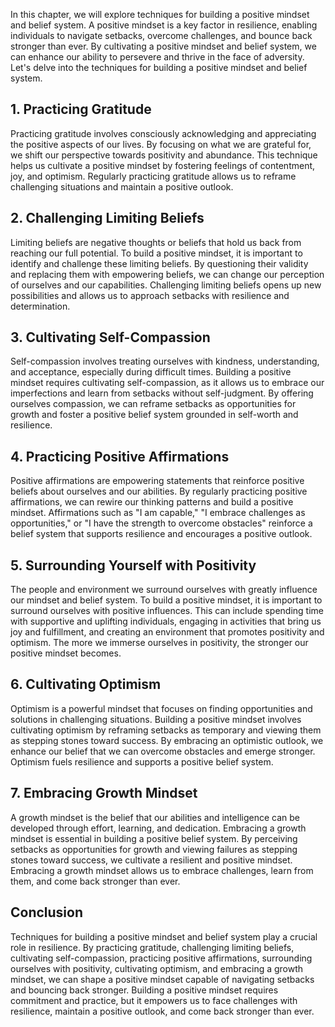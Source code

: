 
In this chapter, we will explore techniques for building a positive mindset and belief system. A positive mindset is a key factor in resilience, enabling individuals to navigate setbacks, overcome challenges, and bounce back stronger than ever. By cultivating a positive mindset and belief system, we can enhance our ability to persevere and thrive in the face of adversity. Let's delve into the techniques for building a positive mindset and belief system.

## 1\. Practicing Gratitude

Practicing gratitude involves consciously acknowledging and appreciating the positive aspects of our lives. By focusing on what we are grateful for, we shift our perspective towards positivity and abundance. This technique helps us cultivate a positive mindset by fostering feelings of contentment, joy, and optimism. Regularly practicing gratitude allows us to reframe challenging situations and maintain a positive outlook.

## 2\. Challenging Limiting Beliefs

Limiting beliefs are negative thoughts or beliefs that hold us back from reaching our full potential. To build a positive mindset, it is important to identify and challenge these limiting beliefs. By questioning their validity and replacing them with empowering beliefs, we can change our perception of ourselves and our capabilities. Challenging limiting beliefs opens up new possibilities and allows us to approach setbacks with resilience and determination.

## 3\. Cultivating Self-Compassion

Self-compassion involves treating ourselves with kindness, understanding, and acceptance, especially during difficult times. Building a positive mindset requires cultivating self-compassion, as it allows us to embrace our imperfections and learn from setbacks without self-judgment. By offering ourselves compassion, we can reframe setbacks as opportunities for growth and foster a positive belief system grounded in self-worth and resilience.

## 4\. Practicing Positive Affirmations

Positive affirmations are empowering statements that reinforce positive beliefs about ourselves and our abilities. By regularly practicing positive affirmations, we can rewire our thinking patterns and build a positive mindset. Affirmations such as "I am capable," "I embrace challenges as opportunities," or "I have the strength to overcome obstacles" reinforce a belief system that supports resilience and encourages a positive outlook.

## 5\. Surrounding Yourself with Positivity

The people and environment we surround ourselves with greatly influence our mindset and belief system. To build a positive mindset, it is important to surround ourselves with positive influences. This can include spending time with supportive and uplifting individuals, engaging in activities that bring us joy and fulfillment, and creating an environment that promotes positivity and optimism. The more we immerse ourselves in positivity, the stronger our positive mindset becomes.

## 6\. Cultivating Optimism

Optimism is a powerful mindset that focuses on finding opportunities and solutions in challenging situations. Building a positive mindset involves cultivating optimism by reframing setbacks as temporary and viewing them as stepping stones toward success. By embracing an optimistic outlook, we enhance our belief that we can overcome obstacles and emerge stronger. Optimism fuels resilience and supports a positive belief system.

## 7\. Embracing Growth Mindset

A growth mindset is the belief that our abilities and intelligence can be developed through effort, learning, and dedication. Embracing a growth mindset is essential in building a positive belief system. By perceiving setbacks as opportunities for growth and viewing failures as stepping stones toward success, we cultivate a resilient and positive mindset. Embracing a growth mindset allows us to embrace challenges, learn from them, and come back stronger than ever.

## Conclusion

Techniques for building a positive mindset and belief system play a crucial role in resilience. By practicing gratitude, challenging limiting beliefs, cultivating self-compassion, practicing positive affirmations, surrounding ourselves with positivity, cultivating optimism, and embracing a growth mindset, we can shape a positive mindset capable of navigating setbacks and bouncing back stronger. Building a positive mindset requires commitment and practice, but it empowers us to face challenges with resilience, maintain a positive outlook, and come back stronger than ever.
